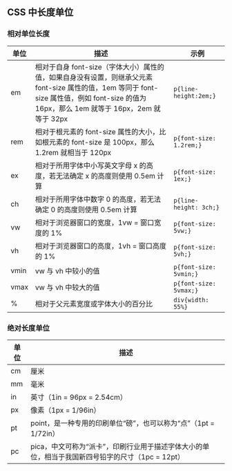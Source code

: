## CSS 中长度单位

### 相对单位长度

| 单位 | 描述                                                         | 示例                  |
| ---- | ------------------------------------------------------------ | --------------------- |
| em   | 相对于自身 font-size（字体大小）属性的值，如果自身没有设置，则继承父元素 font-size 属性的值，1em 等同于 font-size 属性值，例如 font-size 的值为 16px，那么 1em 就等于 16px，2em 就等于 32px | ``p{line-height:2em;}``   |
| rem  | 相对于根元素的 font-size 属性的大小，比如根元素的 font-size 是 100px，那么 1.2rem 就相当于 120px | ``p{font-size: 1.2rem;}`` |
| ex   | 相对于所用字体中小写英文字母 x 的高度，若无法确定 x 的高度则使用 0.5em 计算 | ``p{font-size: 1ex;}``    |
| ch   | 相对于所用字体中数字 0 的高度，若无法确定 0 的高度则使用 0.5em 计算 | ``p{line-height: 3ch;}``   |
| vw   | 相对于浏览器窗口的宽度，1vw = 窗口宽度的 1%                  | ``p{font-size: 5vw;} ``   |
| vh   | 相对于浏览器窗口的高度，1vh = 窗口高度的 1%                  | ``p{font-size: 5vh;} ``   |
| vmin | vw 与 vh 中较小的值                                          | ``p{font-size: 5vmin;} `` |
| vmax | vw 与 vh 中较大的值                                          | ``p{font-size: 5vmax;} `` |
| %    | 相对于父元素宽度或字体大小的百分比                           | ``div{width: 55%}``       |


### 绝对长度单位

| 单位 | 描述                                                         | 
| ---- | ------------------------------------------------------------ | 
| cm   | 厘米                                                         | 
| mm   | 毫米                                                         | 
| in   | 英寸（1in = 96px = 2.54cm）                                  | 
| px   | 像素（1px = 1/96in）                                         | 
| pt   | point，是一种专用的印刷单位“磅”，也可以称为“点”（1pt = 1/72in） | 
| pc   | pica，中文可称为“派卡”，印刷行业用于描述字体大小的单位，相当于我国新四号铅字的尺寸（1pc = 12pt） | 


